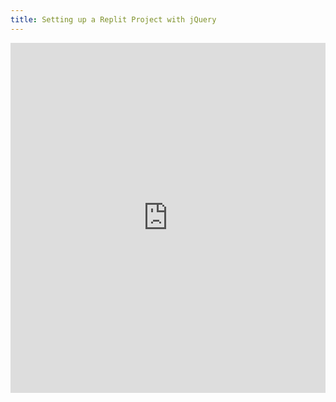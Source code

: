 ```yaml
---
title: Setting up a Replit Project with jQuery
---
```


<iframe width="100%" height="560" frameborder="0" scrolling="no" src="https://www.loom.com/share/de8f43ab80aa43f895ba64bb7b8cbc37" allowfullscreen="true"></iframe>
